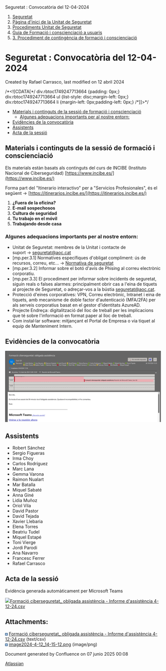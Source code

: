 Seguretat : Convocatòria del 12-04-2024  

1.  [Seguretat](index.md)
2.  [Pàgina d'inici de la Unitat de Seguretat](15368362.md)
3.  [Procediments Unitat de Seguretat](Procediments-Unitat-de-Seguretat_81856210.md)
4.  [Guia de Formació i conscienciació a usuaris](100010018.md)
5.  [3\. Procediment de contingència de formació i conscienciació](100010020.md)

Seguretat : Convocatòria del 12-04-2024
=======================================

Created by Rafael Carrasco, last modified on 12 abril 2024

/\*<!\[CDATA\[\*/ div.rbtoc1749247713664 {padding: 0px;} div.rbtoc1749247713664 ul {list-style: disc;margin-left: 0px;} div.rbtoc1749247713664 li {margin-left: 0px;padding-left: 0px;} /\*\]\]>\*/

*   [Materials i continguts de la sessió de formació i conscienciació](#Convocatòriadel12042024-Materialsicontingutsdelasessiódeformacióiconscienciació)
    *   [Algunes adequacions importants per al nostre entorn:](#Convocatòriadel12042024-Algunesadequacionsimportantsperalnostreentorn:)
*   [Evidències de la convocatòria](#Convocatòriadel12042024-Evidènciesdelaconvocatòria)
*   [Assistents](#Convocatòriadel12042024-Assistents)
*   [Acta de la sessió](#Convocatòriadel12042024-Actadelasessió)

Materials i continguts de la sessió de formació i conscienciació
----------------------------------------------------------------

Els materials estàn basats als continguts del curs de INCIBE (Instituto Nacional de Ciberseguridad) [https://www.incibe.es/](https://www.incibe.es/)

Forma part del "Itinerario interactivo" per a "Servicios Profesionales", és el següent → [https://itinerarios.incibe.es/](https://itinerarios.incibe.es/)

1.  **¿Fuera de la oficina?**
2.  **E-mail sospechosos**
3.  **Cultura de seguridad**
4.  **Tu trabajo en el móvil**
5.  **Trabajando desde casa**

### Algunes adequacions importants per al nostre entorn:

*   Unitat de Seguretat: membres de la Unitat i contacte de suport → [seguretat@aoc.cat](mailto:seguretat@aoc.cat)
*   \[mp.per.3.1\] Normatives específiques d'obligat compliment: ús de recursos, correu, etc... → [Normativa de seguretat](https://confluence.aoc.cat/display/EDL/Normativa+de+seguretat)
*   \[mp.per.3.2\] Informar sobre el botó d'avís de Phising al correu electrònic corporatiu.
*   \[mp.per.3.3\] El procediment per informar sobre incidents de seguretat, siguin reals o falses alarmes: principalment obrir cas a l'eina de tiquets al projecte de Seguretat, o adreçar-vos a la bústia [seguretat@aoc.cat](mailto:seguretat@aoc.cat).
*   Protecció d'eines corporatives: VPN, Correu electrònic, Intranet i eina de tiquets, amb mecanisme de doble factor d'autenticació (MFA/2FA) per als serveis corporatius basat en el gestor d'identitats AzureAD.
*   Projecte Endreça: digitalització del lloc de treball per les implicacions que té sobre l'informació en format paper al lloc de treball.
*   Com instal·lar software: mitjançant el Portal de Empresa o via tiquet al equip de Manteniment Intern.

Evidències de la convocatòria
-----------------------------

![](attachments/100010116/100010178.png)

Assistents
----------

*   Robert Sánchez
*   Sergio Figueras
*   Irma Choy
*   Carlos Rodríguez
*   Marc Lana
*   Gemma Varona
*   Raimon Nualart
*   Mar Batalla
*   Miquel Sabaté
*   Anna Giné
*   Lidia Muñoz
*   Oriol Vila
*   David Pastor
*   David Tejada
*   Xavier Llebaria
*   Elena Torres
*   Beatriu Tudel
*   Miquel Estapé
*   Toni Vierge
*   Jordi Parodi
*   Ana Navarro
*   Francesc Ferrer
*   Rafael Carrasco

Acta de la sessió
-----------------

Evidència generada automàticament per Microsoft Teams

[![](download/resources/com.atlassian.confluence.plugins.confluence-view-file-macro:view-file-macro-resources/images/placeholder-medium-file.png)Formació ciberseguretat\_ obligada assistència - Informe d'assistència 4-12-24.csv](/download/attachments/100010116/Formaci%C3%B3%20ciberseguretat_%20obligada%20assist%C3%A8ncia%20-%20Informe%20d%27assist%C3%A8ncia%204-12-24.csv?version=1&modificationDate=1712923955013&api=v2)

  

  

Attachments:
------------

![](images/icons/bullet_blue.gif) [Formació ciberseguretat\_ obligada assistència - Informe d'assistència 4-12-24.csv](attachments/100010116/100010177.csv) (text/csv)  
![](images/icons/bullet_blue.gif) [image2024-4-12\_14-15-12.png](attachments/100010116/100010178.png) (image/png)  

Document generated by Confluence on 07 junio 2025 00:08

[Atlassian](http://www.atlassian.com/)